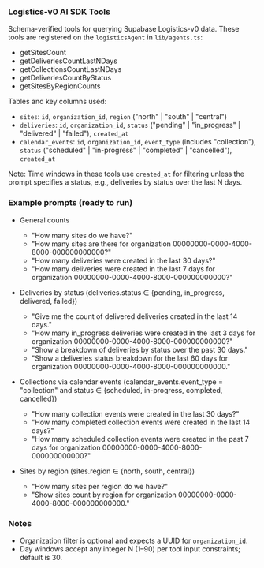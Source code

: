 ### Logistics-v0 AI SDK Tools

Schema-verified tools for querying Supabase Logistics-v0 data. These tools are registered on the `logisticsAgent` in `lib/agents.ts`:

- getSitesCount
- getDeliveriesCountLastNDays
- getCollectionsCountLastNDays
- getDeliveriesCountByStatus
- getSitesByRegionCounts

Tables and key columns used:
- `sites`: `id`, `organization_id`, `region` ("north" | "south" | "central")
- `deliveries`: `id`, `organization_id`, `status` ("pending" | "in_progress" | "delivered" | "failed"), `created_at`
- `calendar_events`: `id`, `organization_id`, `event_type` (includes "collection"), `status` ("scheduled" | "in-progress" | "completed" | "cancelled"), `created_at`

Note: Time windows in these tools use `created_at` for filtering unless the prompt specifies a status, e.g., deliveries by status over the last N days.

### Example prompts (ready to run)

- General counts
  - "How many sites do we have?"
  - "How many sites are there for organization 00000000-0000-4000-8000-000000000000?"
  - "How many deliveries were created in the last 30 days?"
  - "How many deliveries were created in the last 7 days for organization 00000000-0000-4000-8000-000000000000?"

- Deliveries by status (deliveries.status ∈ {pending, in_progress, delivered, failed})
  - "Give me the count of delivered deliveries created in the last 14 days."
  - "How many in_progress deliveries were created in the last 3 days for organization 00000000-0000-4000-8000-000000000000?"
  - "Show a breakdown of deliveries by status over the past 30 days."
  - "Show a deliveries status breakdown for the last 60 days for organization 00000000-0000-4000-8000-000000000000."

- Collections via calendar events (calendar_events.event_type = "collection" and status ∈ {scheduled, in-progress, completed, cancelled})
  - "How many collection events were created in the last 30 days?"
  - "How many completed collection events were created in the last 14 days?"
  - "How many scheduled collection events were created in the past 7 days for organization 00000000-0000-4000-8000-000000000000?"

- Sites by region (sites.region ∈ {north, south, central})
  - "How many sites per region do we have?"
  - "Show sites count by region for organization 00000000-0000-4000-8000-000000000000."

### Notes
- Organization filter is optional and expects a UUID for `organization_id`.
- Day windows accept any integer N (1–90) per tool input constraints; default is 30.

